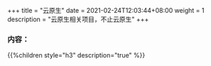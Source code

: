 +++
title = "云原生"
date =  2021-02-24T12:03:44+08:00
weight = 1
description = "云原生相关项目，不止云原生"
+++

### 内容：

{{%children style="h3" description="true" %}}